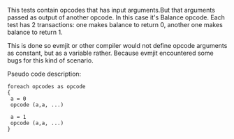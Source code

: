 This tests contain opcodes that has input arguments.But that arguments passed as output of another opcode. 
In this case it's Balance opcode. Each test has 2 transactions: one makes balance to return 0, another one makes balance to return 1.

This is done so evmjit or other compiler would not define opcode arguments as constant, but as a variable rather. Because evmjit encountered some bugs for this kind of scenario.


Pseudo code description:

```
foreach opcodes as opcode
{
 a = 0
 opcode (a,a, ...)

 a = 1
 opcode (a,a, ...)
}
```

